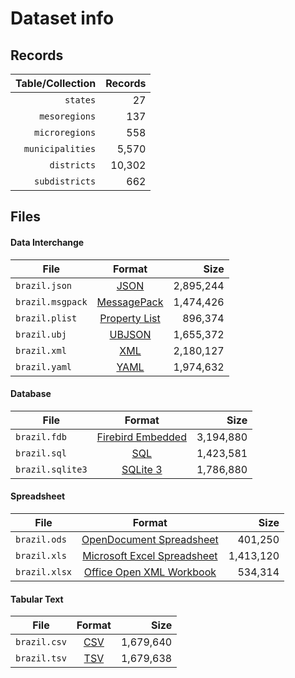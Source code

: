 # Dataset info

## Records

| Table/Collection | Records |
| ----------------:| -------:|
|         `states` |      27 |
|    `mesoregions` |     137 |
|   `microregions` |     558 |
| `municipalities` |   5,570 |
|      `districts` |  10,302 |
|   `subdistricts` |     662 |

## Files

#### Data Interchange

| File             | Format                                                       |      Size |
| ---------------- |:------------------------------------------------------------:| ---------:|
| `brazil.json`    | [JSON](https://en.wikipedia.org/wiki/JSON)                   | 2,895,244 |
| `brazil.msgpack` | [MessagePack](https://en.wikipedia.org/wiki/MessagePack)     | 1,474,426 |
| `brazil.plist`   | [Property List](https://en.wikipedia.org/wiki/Property_list) |   896,374 |
| `brazil.ubj`     | [UBJSON](https://en.wikipedia.org/wiki/UBJSON)               | 1,655,372 |
| `brazil.xml`     | [XML](https://en.wikipedia.org/wiki/XML)                     | 2,180,127 |
| `brazil.yaml`    | [YAML](https://en.wikipedia.org/wiki/YAML)                   | 1,974,632 |

#### Database

| File             | Format                                                                                 |      Size |
| ---------------- |:--------------------------------------------------------------------------------------:| ---------:|
| `brazil.fdb`     | [Firebird Embedded](https://en.wikipedia.org/wiki/Embedded_database#Firebird_Embedded) | 3,194,880 |
| `brazil.sql`     | [SQL](https://en.wikipedia.org/wiki/SQL)                                               | 1,423,581 |
| `brazil.sqlite3` | [SQLite 3](https://en.wikipedia.org/wiki/SQLite)                                       | 1,786,880 |

#### Spreadsheet

| File          | Format                                                                                   |      Size |
| ------------- |:----------------------------------------------------------------------------------------:| ---------:|
| `brazil.ods`  | [OpenDocument Spreadsheet](https://en.wikipedia.org/wiki/OpenDocument)                   |   401,250 |
| `brazil.xls`  | [Microsoft Excel Spreadsheet](https://en.wikipedia.org/wiki/Microsoft_Excel_file_format) | 1,413,120 |
| `brazil.xlsx` | [Office Open XML Workbook](https://en.wikipedia.org/wiki/Office_Open_XML)                |   534,314 |

#### Tabular Text

| File         | Format                                                      |      Size |
| ------------ |:-----------------------------------------------------------:| ---------:|
| `brazil.csv` | [CSV](https://en.wikipedia.org/wiki/Comma-separated_values) | 1,679,640 |
| `brazil.tsv` | [TSV](https://en.wikipedia.org/wiki/Tab-separated_values)   | 1,679,638 |
